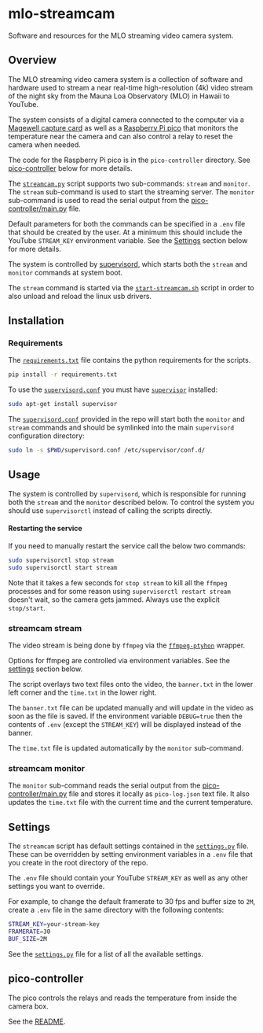 # mlo-streamcam

Software and resources for the MLO streaming video camera system.

## Overview

The MLO streaming video camera system is a collection of software and hardware
used to stream a near real-time high-resolution (4k) video stream of the night
sky from the Mauna Loa Observatory (MLO) in Hawaii to YouTube.

The system consists of a digital camera connected to the computer via a [Magewell
capture card](https://www.magewell.com/products/usb-capture-hdmi-4k-plus) as well as a
[Raspberry Pi pico](https://www.raspberrypi.com/products/raspberry-pi-pico/) that monitors the temperature near the
camera and can also control a relay to reset the camera when needed.

The code for the Raspberry Pi pico is in the `pico-controller` directory. See [pico-controller](#pico-controller) below
for more details.

The [`streamcam.py`](streamcam.py) script supports two sub-commands: `stream` and `monitor`.
The `stream` sub-command is used to start the streaming server. The `monitor` sub-command
is used to read the serial output from the [pico-controller/main.py](pico-controller/main.py) file.

Default parameters for both the commands can be specified in a `.env` file that should be created by the user. At a
minimum this should include the YouTube `STREAM_KEY` environment variable. See the [Settings](#settings)
section below for more details.

The system is controlled by [supervisord](http://supervisord.org/), which starts both the
`stream` and `monitor` commands at system boot.

The `stream` command is started via the [`start-streamcam.sh`](start-streamcam.sh) script in order to also unload and
reload the linux usb drivers.

## Installation

### Requirements

The [`requirements.txt`](requirements.txt) file contains the python requirements for the scripts.

```bash
pip install -r requirements.txt
```

To use the [`supervisord.conf`](supervisord.conf) you must have [`supervisor`](http://supervisord.org/) installed:

```bash
sudo apt-get install supervisor
```

The [`supervisord.conf`](supervisord.conf) provided in the repo will start both the `monitor` and `stream` commands and
should be symlinked into the main `supervisord` configuration directory:

```bash
sudo ln -s $PWD/supervisord.conf /etc/supervisor/conf.d/
```

## Usage

The system is controlled by `supervisord`, which is responsible for running both the `stream` and the `monitor` described below. To control the system you should use `supervisorctl` instead of calling the scripts directly.

#### Restarting the service

If you need to manually restart the service call the below two commands:

```bash
sudo supervisorctl stop stream
sudo supervisorctl start stream
```

Note that it takes a few seconds for `stop stream` to kill all the `ffmpeg` processes and for some reason using `supervisorctl restart stream` doesn't wait, so the camera gets jammed.  Always use the explicit `stop/start`.


### streamcam stream

The video stream is being done by `ffmpeg` via the [`ffmpeg-ptyhon`](https://github.com/kkroening/ffmpeg-python)
wrapper.

Options for ffmpeg are controlled via environment variables. See the [settings](#settings) section below.

The script overlays two text files onto the video, the `banner.txt` in the lower
left corner and the `time.txt` in the lower right.

The `banner.txt` file can be updated manually and will update in the video as soon as the file is saved. If the
environment variable `DEBUG=true` then the contents of `.env` (except the `STREAM_KEY`) will be displayed instead of the banner.

The `time.txt` file is updated automatically by the `monitor` sub-command.

### streamcam monitor

The `monitor` sub-command reads the serial output from the [pico-controller/main.py](pico-controller/main.py) file and
stores it locally as `pico-log.json` text file. It also updates the `time.txt` file with the current time and the
current temperature.

## Settings

<a name="settings"></a>

The `streamcam` script has default settings contained in the [`settings.py`](settings.py) file. These can be
overridden by setting environment variables in a `.env` file that you create in the root directory of the repo.

The `.env` file should contain your YouTube `STREAM_KEY` as well as any other settings you want to override.

For example, to change the default framerate to 30 fps and buffer size to `2M`, create a `.env` file in the same
directory with the following contents:

```bash
STREAM_KEY=your-stream-key
FRAMERATE=30
BUF_SIZE=2M
```

See the [`settings.py`](settings.py) file for a list of all the available settings.

## pico-controller

The pico controls the relays and reads the temperature from inside the camera box.

See the [README](pico-controller/README.md).

